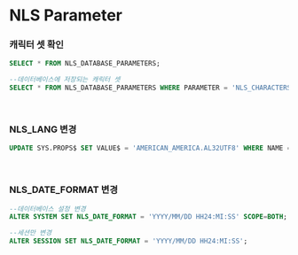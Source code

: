 NLS Parameter
===

### 캐릭터 셋 확인
```sql
SELECT * FROM NLS_DATABASE_PARAMETERS;

--데이터베이스에 저장되는 캐릭터 셋
SELECT * FROM NLS_DATABASE_PARAMETERS WHERE PARAMETER = 'NLS_CHARACTERSET';
```

<br>

### NLS_LANG 변경
```sql
UPDATE SYS.PROPS$ SET VALUE$ = 'AMERICAN_AMERICA.AL32UTF8' WHERE NAME = 'NLS_LANGUAGE';
```

<br>

### NLS_DATE_FORMAT 변경
```sql
--데이터베이스 설정 변경
ALTER SYSTEM SET NLS_DATE_FORMAT = 'YYYY/MM/DD HH24:MI:SS' SCOPE=BOTH;

--세션만 변경
ALTER SESSION SET NLS_DATE_FORMAT = 'YYYY/MM/DD HH24:MI:SS';
```

<br>

###




